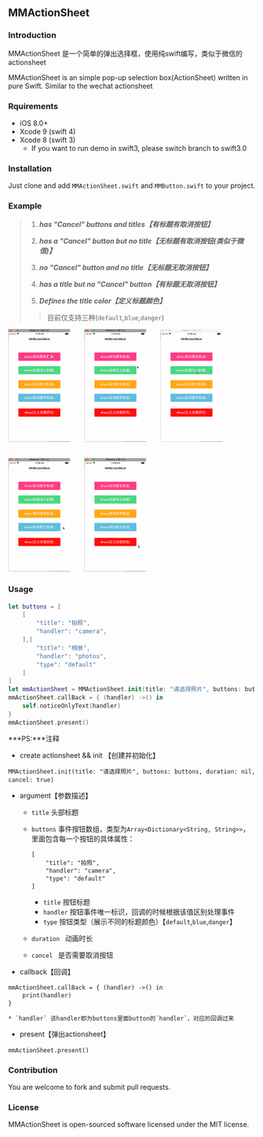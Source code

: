 
## MMActionSheet

### Introduction

MMActionSheet 是一个简单的弹出选择框，使用纯swift编写，类似于微信的actionsheet

MMActionSheet is an simple pop-up selection box(ActionSheet) written in pure Swift. Similar to the wechat actionsheet

### Rquirements

* iOS 8.0+
* Xcode 9 (swift 4)
* Xcode 8 (swift 3) 
	* If you want to run demo in swift3, please switch branch to swift3.0

### Installation

Just clone and add `MMActionSheet.swift` and `MMButton.swift` to your project.

### Example

> 1. ***has "Cancel" buttons and titles【有标题有取消按钮】***
> 
> 2. ***has a "Cancel" button but no title【无标题有取消按钮(类似于微信)】***
> 
> 3. ***no "Cancel" button and no title【无标题无取消按钮】***
> 
> 4. ***has a title but no "Cancel" button【有标题无取消按钮】***
> 5. ***Defines the title color【定义标题颜色】*** 
>>目前仅支持三种(`default`,`blue`,`danger`)

<div>
	<img src="./gifs/mmactionsheet1.gif" width="25%" />
	<img src="./gifs/mmactionsheet2.gif" width="25%" style="margin-left:5%" />
	<img src="./gifs/mmactionsheet3.gif" width="25%" style="margin-left:5%" />
</div>
<div style="margin-top: 30px">
	<img src="./gifs/mmactionsheet4.gif" width="25%" />
	<img src="./gifs/mmactionsheet5.gif" width="25%" style="margin-left:5%" />
</div>


### Usage

```swift
let buttons = [
    [
        "title": "拍照",
        "handler": "camera",
    ],[
        "title": "相册",
        "handler": "photos",
        "type": "default"
    ]
] 
let mmActionSheet = MMActionSheet.init(title: "请选择照片", buttons: buttons, duration: nil, cancel: true)
mmActionSheet.callBack = { (handler) ->() in
    self.noticeOnlyText(handler)
}
mmActionSheet.present()

```

***PS:***注释

* create actionsheet && init 【创建并初始化】

`MMActionSheet.init(title: "请选择照片", buttons: buttons, duration: nil, cancel: true)`

* argument【参数描述】
 
	* `title` 头部标题
	* `buttons` 事件按钮数组，类型为`Array<Dictionary<String, String>>`，里面包含每一个按钮的具体属性：
		
		```
		[
	        "title": "拍照",
	        "handler": "camera",
	        "type": "default"
	    ]
		```
		* `title`   按钮标题
		* `handler` 按钮事件唯一标识，回调的时候根据该值区别处理事件
		* `type`    按钮类型（展示不同的标题颜色）【`default`,`blue`,`danger`】
	* `duration ` 动画时长
	* `cancel `   是否需要取消按钮
* callback【回调】

```
mmActionSheet.callBack = { (handler) ->() in
	print(handler)
}
```
	* `handler` 该handler即为buttons里面button的`handler`，对应的回调过来

* present【弹出actionsheet】

`mmActionSheet.present()`



### Contribution

You are welcome to fork and submit pull requests.

### License

MMActionSheet is open-sourced software licensed under the MIT license.